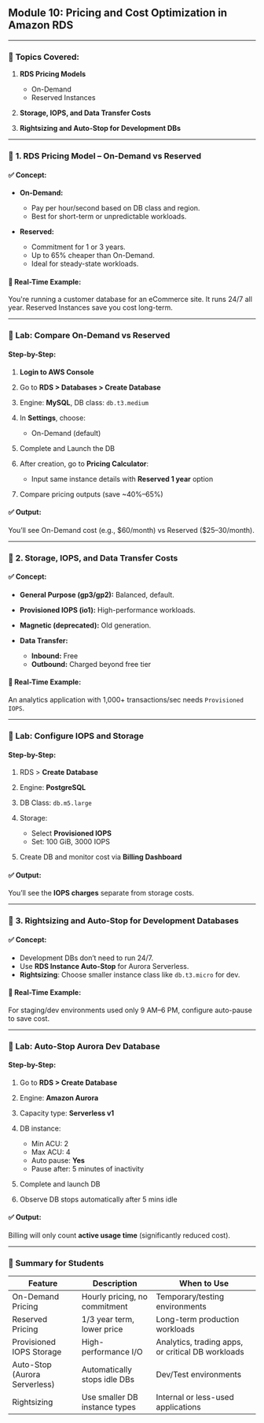 ## **Module 10: Pricing and Cost Optimization in Amazon RDS**

---

### 🧩 **Topics Covered:**

1. **RDS Pricing Models**

   * On-Demand
   * Reserved Instances

2. **Storage, IOPS, and Data Transfer Costs**

3. **Rightsizing and Auto-Stop for Development DBs**

---

### 🧠 **1. RDS Pricing Model – On-Demand vs Reserved**

#### ✅ Concept:

* **On-Demand:**

  * Pay per hour/second based on DB class and region.
  * Best for short-term or unpredictable workloads.
* **Reserved:**

  * Commitment for 1 or 3 years.
  * Up to 65% cheaper than On-Demand.
  * Ideal for steady-state workloads.

#### 📌 Real-Time Example:

You're running a customer database for an eCommerce site. It runs 24/7 all year. Reserved Instances save you cost long-term.

---

### 🧪 Lab: Compare On-Demand vs Reserved

#### Step-by-Step:

1. **Login to AWS Console**
2. Go to **RDS > Databases > Create Database**
3. Engine: **MySQL**, DB class: `db.t3.medium`
4. In **Settings**, choose:

   * On-Demand (default)
5. Complete and Launch the DB
6. After creation, go to **Pricing Calculator**:

   * Input same instance details with **Reserved 1 year** option
7. Compare pricing outputs (save \~40%–65%)

#### ✅ Output:

You’ll see On-Demand cost (e.g., \$60/month) vs Reserved (\$25–30/month).

---

### 🧠 **2. Storage, IOPS, and Data Transfer Costs**

#### ✅ Concept:

* **General Purpose (gp3/gp2):** Balanced, default.
* **Provisioned IOPS (io1):** High-performance workloads.
* **Magnetic (deprecated):** Old generation.
* **Data Transfer:**

  * **Inbound:** Free
  * **Outbound:** Charged beyond free tier

#### 📌 Real-Time Example:

An analytics application with 1,000+ transactions/sec needs `Provisioned IOPS`.

---

### 🧪 Lab: Configure IOPS and Storage

#### Step-by-Step:

1. RDS > **Create Database**
2. Engine: **PostgreSQL**
3. DB Class: `db.m5.large`
4. Storage:

   * Select **Provisioned IOPS**
   * Set: 100 GiB, 3000 IOPS
5. Create DB and monitor cost via **Billing Dashboard**

#### ✅ Output:

You’ll see the **IOPS charges** separate from storage costs.

---

### 🧠 **3. Rightsizing and Auto-Stop for Development Databases**

#### ✅ Concept:

* Development DBs don’t need to run 24/7.
* Use **RDS Instance Auto-Stop** for Aurora Serverless.
* **Rightsizing**: Choose smaller instance class like `db.t3.micro` for dev.

#### 📌 Real-Time Example:

For staging/dev environments used only 9 AM–6 PM, configure auto-pause to save cost.

---

### 🧪 Lab: Auto-Stop Aurora Dev Database

#### Step-by-Step:

1. Go to **RDS > Create Database**
2. Engine: **Amazon Aurora**
3. Capacity type: **Serverless v1**
4. DB instance:

   * Min ACU: 2
   * Max ACU: 4
   * Auto pause: **Yes**
   * Pause after: 5 minutes of inactivity
5. Complete and launch DB
6. Observe DB stops automatically after 5 mins idle

#### ✅ Output:

Billing will only count **active usage time** (significantly reduced cost).

---

### 🧠 Summary for Students

| Feature                       | Description                   | When to Use                                       |
| ----------------------------- | ----------------------------- | ------------------------------------------------- |
| On-Demand Pricing             | Hourly pricing, no commitment | Temporary/testing environments                    |
| Reserved Pricing              | 1/3 year term, lower price    | Long-term production workloads                    |
| Provisioned IOPS Storage      | High-performance I/O          | Analytics, trading apps, or critical DB workloads |
| Auto-Stop (Aurora Serverless) | Automatically stops idle DBs  | Dev/Test environments                             |
| Rightsizing                   | Use smaller DB instance types | Internal or less-used applications                |

